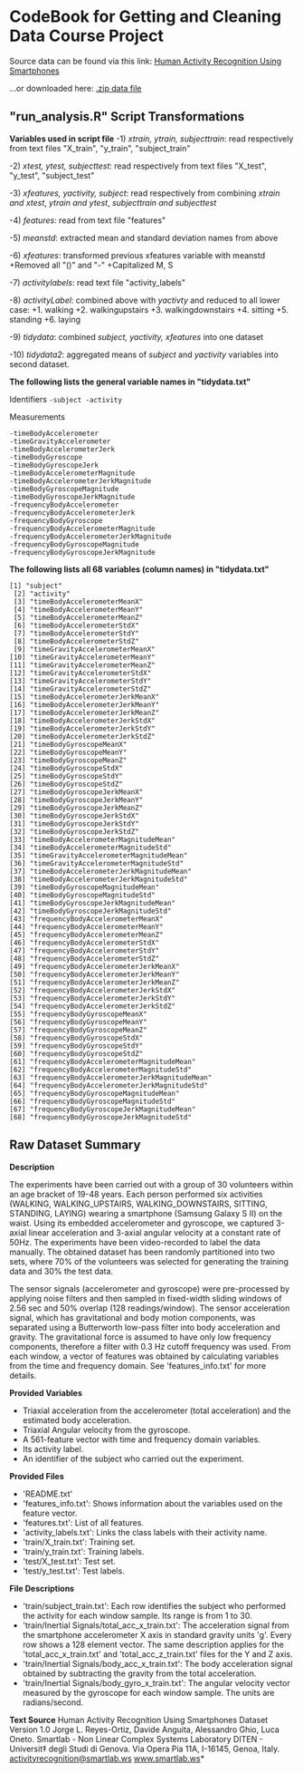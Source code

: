 CodeBook for Getting and Cleaning Data Course Project
=======================================================

Source data can be found via this link: [Human Activity Recognition Using Smartphones](http://archive.ics.uci.edu/ml/datasets/Human+Activity+Recognition+Using+Smartphones)

...or downloaded here: [.zip data file](https://d396qusza40orc.cloudfront.net/getdata%2Fprojectfiles%2FUCI%20HAR%20Dataset.zip)


**"run_analysis.R" Script Transformations**
-------------------------------------------

**Variables used in script file**
-1) *xtrain, ytrain, subjecttrain*: read respectively from text files "X_train", "y_train", "subject_train"

-2) *xtest, ytest, subjecttest*: read respectively from text files "X_test", "y_test", "subject_test"

-3) *xfeatures, yactivity, subject*: read respectively from combining *xtrain and xtest*, *ytrain and ytest*, *subjecttrain and subjecttest*
  
-4) *features*: read from text file "features"

-5) *meanstd*: extracted mean and standard deviation names from above

-6) *xfeatures*: transformed previous xfeatures variable with meanstd
  +Removed all "()" and "-"
  +Capitalized M, S
  
-7) *activitylabels*: read text file "activity_labels"

-8) *activityLabel*: combined above with *yactivty* and reduced to all lower case:
  +1. walking
  +2. walkingupstairs
  +3. walkingdownstairs
  +4. sitting
  +5. standing
  +6. laying
  
-9) *tidydata*: combined *subject, yactivity, xfeatures* into one dataset

-10) *tidydata2*: aggregated means of *subject* and *yactivity* variables into second dataset.

**The following lists the general variable names in "tidydata.txt"**

Identifiers
``
-subject
-activity
``


Measurements
```
-timeBodyAccelerometer
-timeGravityAccelerometer
-timeBodyAccelerometerJerk
-timeBodyGyroscope
-timeBodyGyroscopeJerk
-timeBodyAccelerometerMagnitude
-timeBodyAccelerometerJerkMagnitude
-timeBodyGyroscopeMagnitude
-timeBodyGyroscopeJerkMagnitude
-frequencyBodyAccelerometer
-frequencyBodyAccelerometerJerk
-frequencyBodyGyroscope
-frequencyBodyAccelerometerMagnitude
-frequencyBodyAccelerometerJerkMagnitude
-frequencyBodyGyroscopeMagnitude
-frequencyBodyGyroscopeJerkMagnitude
```

**The following lists all 68 variables (column names) in "tidydata.txt"**

```{r}
[1] "subject"                                    
 [2] "activity"                                   
 [3] "timeBodyAccelerometerMeanX"                 
 [4] "timeBodyAccelerometerMeanY"                 
 [5] "timeBodyAccelerometerMeanZ"                 
 [6] "timeBodyAccelerometerStdX"                  
 [7] "timeBodyAccelerometerStdY"                  
 [8] "timeBodyAccelerometerStdZ"                  
 [9] "timeGravityAccelerometerMeanX"              
[10] "timeGravityAccelerometerMeanY"              
[11] "timeGravityAccelerometerMeanZ"              
[12] "timeGravityAccelerometerStdX"               
[13] "timeGravityAccelerometerStdY"               
[14] "timeGravityAccelerometerStdZ"               
[15] "timeBodyAccelerometerJerkMeanX"             
[16] "timeBodyAccelerometerJerkMeanY"             
[17] "timeBodyAccelerometerJerkMeanZ"             
[18] "timeBodyAccelerometerJerkStdX"              
[19] "timeBodyAccelerometerJerkStdY"              
[20] "timeBodyAccelerometerJerkStdZ"              
[21] "timeBodyGyroscopeMeanX"                     
[22] "timeBodyGyroscopeMeanY"                     
[23] "timeBodyGyroscopeMeanZ"                     
[24] "timeBodyGyroscopeStdX"                      
[25] "timeBodyGyroscopeStdY"                      
[26] "timeBodyGyroscopeStdZ"                      
[27] "timeBodyGyroscopeJerkMeanX"                 
[28] "timeBodyGyroscopeJerkMeanY"                 
[29] "timeBodyGyroscopeJerkMeanZ"                 
[30] "timeBodyGyroscopeJerkStdX"                  
[31] "timeBodyGyroscopeJerkStdY"                  
[32] "timeBodyGyroscopeJerkStdZ"                  
[33] "timeBodyAccelerometerMagnitudeMean"         
[34] "timeBodyAccelerometerMagnitudeStd"          
[35] "timeGravityAccelerometerMagnitudeMean"      
[36] "timeGravityAccelerometerMagnitudeStd"       
[37] "timeBodyAccelerometerJerkMagnitudeMean"     
[38] "timeBodyAccelerometerJerkMagnitudeStd"      
[39] "timeBodyGyroscopeMagnitudeMean"             
[40] "timeBodyGyroscopeMagnitudeStd"              
[41] "timeBodyGyroscopeJerkMagnitudeMean"         
[42] "timeBodyGyroscopeJerkMagnitudeStd"          
[43] "frequencyBodyAccelerometerMeanX"            
[44] "frequencyBodyAccelerometerMeanY"            
[45] "frequencyBodyAccelerometerMeanZ"            
[46] "frequencyBodyAccelerometerStdX"             
[47] "frequencyBodyAccelerometerStdY"             
[48] "frequencyBodyAccelerometerStdZ"             
[49] "frequencyBodyAccelerometerJerkMeanX"        
[50] "frequencyBodyAccelerometerJerkMeanY"        
[51] "frequencyBodyAccelerometerJerkMeanZ"        
[52] "frequencyBodyAccelerometerJerkStdX"         
[53] "frequencyBodyAccelerometerJerkStdY"         
[54] "frequencyBodyAccelerometerJerkStdZ"         
[55] "frequencyBodyGyroscopeMeanX"                
[56] "frequencyBodyGyroscopeMeanY"                
[57] "frequencyBodyGyroscopeMeanZ"                
[58] "frequencyBodyGyroscopeStdX"                 
[59] "frequencyBodyGyroscopeStdY"                 
[60] "frequencyBodyGyroscopeStdZ"                 
[61] "frequencyBodyAccelerometerMagnitudeMean"    
[62] "frequencyBodyAccelerometerMagnitudeStd"     
[63] "frequencyBodyAccelerometerJerkMagnitudeMean"
[64] "frequencyBodyAccelerometerJerkMagnitudeStd" 
[65] "frequencyBodyGyroscopeMagnitudeMean"        
[66] "frequencyBodyGyroscopeMagnitudeStd"         
[67] "frequencyBodyGyroscopeJerkMagnitudeMean"    
[68] "frequencyBodyGyroscopeJerkMagnitudeStd"
```


**Raw Dataset Summary**
------------------------------------------

**Description** 

The experiments have been carried out with a group of 30 volunteers within an age bracket of 19-48 years. Each person performed six activities (WALKING, WALKING_UPSTAIRS, WALKING_DOWNSTAIRS, SITTING, STANDING, LAYING) wearing a smartphone (Samsung Galaxy S II) on the waist. Using its embedded accelerometer and gyroscope, we captured 3-axial linear acceleration and 3-axial angular velocity at a constant rate of 50Hz. The experiments have been video-recorded to label the data manually. The obtained dataset has been randomly partitioned into two sets, where 70% of the volunteers was selected for generating the training data and 30% the test data. 

The sensor signals (accelerometer and gyroscope) were pre-processed by applying noise filters and then sampled in fixed-width sliding windows of 2.56 sec and 50% overlap (128 readings/window). The sensor acceleration signal, which has gravitational and body motion components, was separated using a Butterworth low-pass filter into body acceleration and gravity. The gravitational force is assumed to have only low frequency components, therefore a filter with 0.3 Hz cutoff frequency was used. From each window, a vector of features was obtained by calculating variables from the time and frequency domain. See 'features_info.txt' for more details.


**Provided Variables**

- Triaxial acceleration from the accelerometer (total acceleration) and the estimated body acceleration.
- Triaxial Angular velocity from the gyroscope. 
- A 561-feature vector with time and frequency domain variables. 
- Its activity label. 
- An identifier of the subject who carried out the experiment.


**Provided Files**

- 'README.txt'
- 'features_info.txt': Shows information about the variables used on the feature vector.
- 'features.txt': List of all features.
- 'activity_labels.txt': Links the class labels with their activity name.
- 'train/X_train.txt': Training set.
- 'train/y_train.txt': Training labels.
- 'test/X_test.txt': Test set.
- 'test/y_test.txt': Test labels.


**File Descriptions**

- 'train/subject_train.txt': Each row identifies the subject who performed the activity for each window sample. Its range is from 1 to 30.
- 'train/Inertial Signals/total_acc_x_train.txt': The acceleration signal from the smartphone accelerometer X axis in standard gravity units 'g'. Every row shows a 128 element vector. The same description applies for the 'total_acc_x_train.txt' and 'total_acc_z_train.txt' files for the Y and Z axis. 
- 'train/Inertial Signals/body_acc_x_train.txt': The body acceleration signal obtained by subtracting the gravity from the total acceleration. 
- 'train/Inertial Signals/body_gyro_x_train.txt': The angular velocity vector measured by the gyroscope for each window sample. The units are radians/second. 


**Text Source**
Human Activity Recognition Using Smartphones Dataset
Version 1.0
Jorge L. Reyes-Ortiz, Davide Anguita, Alessandro Ghio, Luca Oneto.
Smartlab - Non Linear Complex Systems Laboratory
DITEN - Universit‡ degli Studi di Genova.
Via Opera Pia 11A, I-16145, Genoa, Italy.
activityrecognition@smartlab.ws
www.smartlab.ws*
